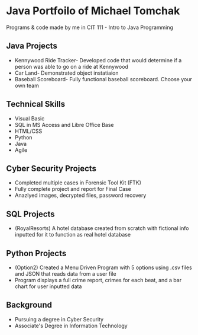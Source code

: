 # Java Portfoilo of Michael Tomchak
Programs & code made by me in CIT 111 - Intro to Java Programming

## Java Projects
* Kennywood Ride Tracker- Developed code that would determine if a person was able to go on a ride at Kennywood
* Car Land- Demonstrated object instatiaion
* Baseball Scoreboard- Fully functional baseball scoreboard. Choose your own team

## Technical Skills
* Visual Basic
* SQL in MS Access and Libre Office Base
* HTML/CSS
* Python
* Java
* Agile 


## Cyber Security Projects
* Completed multiple cases in Forensic Tool Kit (FTK)
* Fully complete project and report for Final Case
* Anazlyed images, decrypted files, password recovery


## SQL Projects
* (RoyalResorts) A hotel database created from scratch with fictional info inputted for it to function as real hotel database

## Python Projects
* (Option2) Created a Menu Driven Program with 5 options using .csv files and JSON that reads data from a user file
* Program displays a full crime report, crimes for each beat, and a bar chart for user inputted data



## Background
* Pursuing a degree in Cyber Security
* Associate's Degree in Information Technology


